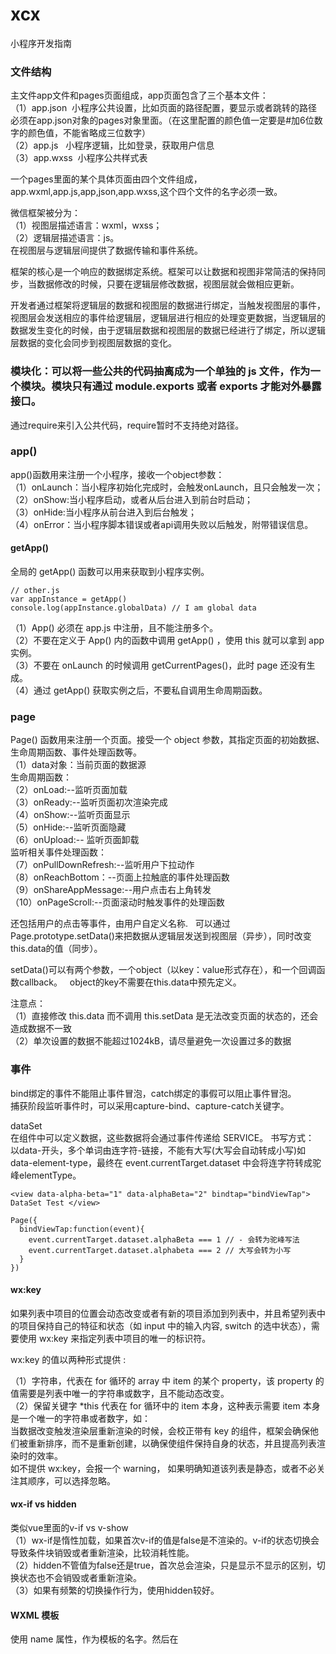 # xcx 
小程序开发指南  

### 文件结构
主文件app文件和pages页面组成，app页面包含了三个基本文件：  
（1）app.json  小程序公共设置，比如页面的路径配置，要显示或者跳转的路径必须在app.json对象的pages对象里面。（在这里配置的颜色值一定要是#加6位数字的颜色值，不能省略成三位数字）  
（2）app.js    小程序逻辑，比如登录，获取用户信息  
（3）app.wxss  小程序公共样式表  

一个pages里面的某个具体页面由四个文件组成，app.wxml,app.js,app,json,app.wxss,这个四个文件的名字必须一致。

微信框架被分为：  
（1）视图层描述语言：wxml，wxss；  
（2）逻辑层描述语言：js。  
在视图层与逻辑层间提供了数据传输和事件系统。   

框架的核心是一个响应的数据绑定系统。框架可以让数据和视图非常简洁的保持同步，当数据修改的时候，只要在逻辑层修改数据，视图层就会做相应更新。     

开发者通过框架将逻辑层的数据和视图层的数据进行绑定，当触发视图层的事件，视图层会发送相应的事件给逻辑层，逻辑层进行相应的处理变更数据，当逻辑层的数据发生变化的时候，由于逻辑层数据和视图层的数据已经进行了绑定，所以逻辑层数据的变化会同步到视图层数据的变化。   

### 模块化：可以将一些公共的代码抽离成为一个单独的 js 文件，作为一个模块。模块只有通过 module.exports 或者 exports 才能对外暴露接口。
通过require来引入公共代码，require暂时不支持绝对路径。

### app()
app()函数用来注册一个小程序，接收一个object参数：  
（1）onLaunch：当小程序初始化完成时，会触发onLaunch，且只会触发一次；  
（2）onShow:当小程序启动，或者从后台进入到前台时启动；  
（3）onHide:当小程序从前台进入到后台触发；  
（4）onError：当小程序脚本错误或者api调用失败以后触发，附带错误信息。  
#### getApp()
全局的 getApp() 函数可以用来获取到小程序实例。
```
// other.js
var appInstance = getApp()
console.log(appInstance.globalData) // I am global data
```
（1）App() 必须在 app.js 中注册，且不能注册多个。  
（2）不要在定义于 App() 内的函数中调用 getApp() ，使用 this 就可以拿到 app 实例。  
（3）不要在 onLaunch 的时候调用 getCurrentPages()，此时 page 还没有生成。  
（4）通过 getApp() 获取实例之后，不要私自调用生命周期函数。  
### page
Page() 函数用来注册一个页面。接受一个 object 参数，其指定页面的初始数据、生命周期函数、事件处理函数等。  
（1）data对象：当前页面的数据源  
生命周期函数：    
（2）onLoad:--监听页面加载   
（3）onReady:--监听页面初次渲染完成  
（4）onShow:--监听页面显示  
（5）onHide:--监听页面隐藏  
（6）onUpload:-- 监听页面卸载  
监听相关事件处理函数：  
（7）onPullDownRefresh:--监听用户下拉动作  
（8）onReachBottom：--页面上拉触底的事件处理函数  
（9）onShareAppMessage:--用户点击右上角转发  
（10）onPageScroll:--页面滚动时触发事件的处理函数  

还包括用户的点击等事件，由用户自定义名称.  
可以通过Page.prototype.setData()来把数据从逻辑层发送到视图层（异步），同时改变this.data的值（同步）。  

setData()可以有两个参数，一个object（以key：value形式存在），和一个回调函数callback。  
object的key不需要在this.data中预先定义。    

注意点：  
（1）直接修改 this.data 而不调用 this.setData 是无法改变页面的状态的，还会造成数据不一致  
（2）单次设置的数据不能超过1024kB，请尽量避免一次设置过多的数据  

### 事件
bind绑定的事件不能阻止事件冒泡，catch绑定的事假可以阻止事件冒泡。  
捕获阶段监听事件时，可以采用capture-bind、capture-catch关键字。  

dataSet  
在组件中可以定义数据，这些数据将会通过事件传递给 SERVICE。 书写方式： 以data-开头，多个单词由连字符-链接，不能有大写(大写会自动转成小写)如data-element-type，最终在 event.currentTarget.dataset 中会将连字符转成驼峰elementType。
```
<view data-alpha-beta="1" data-alphaBeta="2" bindtap="bindViewTap"> DataSet Test </view>
```
```
Page({
  bindViewTap:function(event){
    event.currentTarget.dataset.alphaBeta === 1 // - 会转为驼峰写法
    event.currentTarget.dataset.alphabeta === 2 // 大写会转为小写
  }
})
```

#### wx:key
如果列表中项目的位置会动态改变或者有新的项目添加到列表中，并且希望列表中的项目保持自己的特征和状态（如 input 中的输入内容, switch 的选中状态），需要使用 wx:key 来指定列表中项目的唯一的标识符。  

wx:key 的值以两种形式提供  :

（1）字符串，代表在 for 循环的 array 中 item 的某个 property，该 property 的值需要是列表中唯一的字符串或数字，且不能动态改变。  
（2）保留关键字 *this 代表在 for 循环中的 item 本身，这种表示需要 item 本身是一个唯一的字符串或者数字，如：  
当数据改变触发渲染层重新渲染的时候，会校正带有 key 的组件，框架会确保他们被重新排序，而不是重新创建，以确保使组件保持自身的状态，并且提高列表渲染时的效率。  
如不提供 wx:key，会报一个 warning， 如果明确知道该列表是静态，或者不必关注其顺序，可以选择忽略。  

#### wx-if vs hidden
类似vue里面的v-if vs v-show  
（1）wx-if是惰性加载，如果首次v-if的值是false是不渲染的。v-if的状态切换会导致条件块销毁或者重新渲染，比较消耗性能。  
（2）hidden不管值为false还是true，首次总会渲染，只是显示不显示的区别，切换状态也不会销毁或者重新渲染。  
（3）如果有频繁的切换操作行为，使用hidden较好。  

#### WXML 模板
使用 name 属性，作为模板的名字。然后在<template/>内定义代码片段，如：
```
<template name="msgItem">
  <view>
    <text> {{index}}: {{msg}} </text>
    <text> Time: {{time}} </text>
  </view>
</template>
```
```
使用 is 属性，声明需要的使用的模板，然后将模板所需要的 data 传入，如：
<template is="msgItem" data="{{...item}}"/>  
//...展开运算符  
//模板拥有自己的作用域，只能使用 data 传入的数据以及模版定义文件中定义的 <wxs /> 模块。
```
```
Page({
  data: {
    item: {
      index: 0,
      msg: 'this is a template',
      time: '2016-09-15'
    }
  }
})
```
is 属性可以使用 Mustache 语法，来动态决定具体需要渲染哪个模板：  
```
<template name="odd">
  <view> odd </view>
</template>
<template name="even">
  <view> even </view>
</template>

<block wx:for="{{[1, 2, 3, 4, 5]}}">
    <template is="{{item % 2 == 0 ? 'even' : 'odd'}}"/>
</block>
```

#### WXS 模块
WXS 代码可以编写在 wxml 文件中的 <wxs> 标签内，或以 .wxs 为后缀名的文件内。  
（1）每一个 .wxs 文件和 <wxs> 标签都是一个单独的模块。  
（2）每个模块都有自己独立的作用域。即在一个模块里面定义的变量与函数，默认为私有的，对其他模块不可见。  
（3）一个模块要想对外暴露其内部的私有变量与函数，只能通过 module.exports 实现。  
（4）在.wxs模块中引用其他 wxs 文件模块，可以使用 require 函数。  
（5）每个 wxs 模块均有一个内置的 module 对象。通过exports属性对外共享本模块的私有变量或者函数。  
    a. 只能引用 .wxs 文件模块，且必须使用相对路径。  
    b. wxs 模块均为单例，wxs 模块在第一次被引用时，会自动初始化为单例对象。多个页面，多个地方，多次引用，使用的都是同一个 wxs 模块对象。  
    c. 如果一个 wxs 模块在定义之后，一直没有被引用，则该模块不会被解析与运行。  



